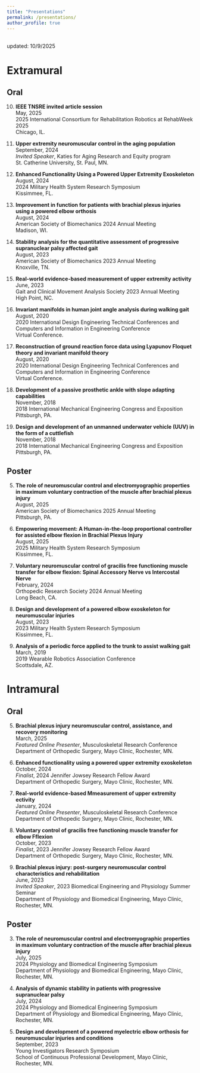 ```yaml
---
title: "Presentations"
permalink: /presentations/
author_profile: true
---
```


<br>
updated: 10/9/2025

# Extramural
## Oral

10. <b>IEEE TNSRE invited article session</b><br>
	May, 2025<br>
	2025 International Consortium for Rehabilitation Robotics at RehabWeek 2025<br>
	Chicago, IL.

9. <b>Upper extremity neuromuscular control in the aging population</b><br>
	September, 2024 <br>
	<i>Invited Speaker</i>, Katies for Aging Research and Equity program<br>
	St. Catherine University, St. Paul, MN.

8. <b>Enhanced Functionality Using a Powered Upper Extremity Exoskeleton </b><br>
	August, 2024<br>
	2024 Military Health System Research Symposium<br>
	Kissimmee, FL.

7. <b>Improvement in function for patients with brachial plexus injuries using a powered elbow orthosis </b><br>
	August, 2024<br>
	American Society of Biomechanics 2024 Annual Meeting<br>
	Madison, WI.

6. <b>Stability analysis for the quantitative assessment of progressive supranuclear palsy affected gait </b><br>
	August, 2023<br>
	American Society of Biomechanics 2023 Annual Meeting<br>
	Knoxville, TN.

5. <b>Real-world evidence-based measurement of upper extremity activity </b><br>
	June, 2023<br>
	Gait and Clinical Movement Analysis Society 2023 Annual Meeting<br>
	High Point, NC.

4. <b>Invariant manifolds in human joint angle analysis during walking gait</b> <br>
	August, 2020<br>
	2020 International Design Engineering Technical Conferences and Computers and Information in Engineering Conference <br>
	Virtual Conference.

3. <b>Reconstruction of ground reaction force data using Lyapunov Floquet theory and invariant manifold theory</b> <br>
	August, 2020<br>
	2020 International Design Engineering Technical Conferences and Computers and Information in Engineering Conference<br>
	Virtual Conference.

2. <b>Development of a passive prosthetic ankle with slope adapting capabilities </b><br>
	November, 2018<br>
	2018 International Mechanical Engineering Congress and Exposition<br>
	Pittsburgh, PA.

1. <b>Design and development of an unmanned underwater vehicle (UUV) in the form of a cuttlefish </b><br>
	November, 2018<br>
	2018 International Mechanical Engineering Congress and Exposition<br>
	Pittsburgh, PA.

## Poster 
5. <b>The role of neuromuscular control and electromyographic properties in maximum voluntary contraction of the muscle after brachial plexus injury</b><br>
	August, 2025<br>
	American Society of Biomechanics 2025 Annual Meeting<br>
	Pittsburgh, PA.

4. <b>Empowering movement: A Human-in-the-loop proportional controller for assisted elbow flexion in Brachial Plexus Injury</b><br>
	August, 2025<br>
	2025 Military Health System Research Symposium<br>
	Kissimmee, FL. 

3. <b>Voluntary neuromuscular control of gracilis free functioning muscle transfer for elbow flexion: Spinal Accessory Nerve vs Intercostal Nerve </b><br>
	February, 2024<br>
	Orthopedic Research Society 2024 Annual Meeting<br>
	Long Beach, CA.

2. <b>Design and development of a powered elbow exoskeleton for neuromuscular injuries </b><br>
	August, 2023<br>
	2023 Military Health System Research Symposium<br>
	Kissimmee, FL.

1. <b>Analysis of a periodic force applied to the trunk to assist walking gait </b><br>
	March, 2019<br>
	2019 Wearable Robotics Association Conference<br>
	Scottsdale, AZ.

# Intramural
## Oral
5. <b>Brachial plexus injury neuromuscular control, assistance, and recovery monitoring</b><br>
	March, 2025 <br>
	<i>Featured Online Presenter</i>, Musculoskeletal Research Conference<br>
	Department of Orthopedic Surgery, Mayo Clinic, Rochester, MN.

4. <b>Enhanced functionality using a powered upper extremity exoskeleton</b><br>
	October, 2024 <br>
	<i>Finalist</i>, 2024 Jennifer Jowsey Research Fellow Award<br>
	Department of Orthopedic Surgery, Mayo Clinic, Rochester, MN.

3. <b>Real-world evidence-based Mmeasurement of upper extremity ectivity</b><br>
	January, 2024 <br>
	<i>Featured Online Presenter</i>, Musculoskeletal Research Conference<br>
	Department of Orthopedic Surgery, Mayo Clinic, Rochester, MN.

2. <b>Voluntary control of gracilis free functioning muscle transfer for elbow Fflexion</b><br>
	October, 2023 <br>
	<i>Finalist</i>, 2023 Jennifer Jowsey Research Fellow Award<br>
	Department of Orthopedic Surgery, Mayo Clinic, Rochester, MN.

1. <b>Brachial plexus injury: post-surgery neuromuscular control characteristics and rehabilitation</b><br>
	June, 2023 <br>
	<i>Invited Speaker</i>, 2023 Biomedical Engineering and Physiology Summer Seminar<br>
	Department of Physiology and Biomedical Engineering, Mayo Clinic, Rochester, MN.

## Poster
3. <b>The role of neuromuscular control and electromyographic properties in maximum voluntary contraction of the muscle after brachial plexus injury</b><br>
	July, 2025<br>
	2024 Physiology and Biomedical Engineering Symposium<br>
	Department of Physiology and Biomedical Engineering, Mayo Clinic, Rochester, MN.

2. <b>Analysis of dynamic stability in patients with progressive supranuclear palsy</b><br>
	July, 2024 <br>
	2024 Physiology and Biomedical Engineering Symposium<br>
	Department of Physiology and Biomedical Engineering, Mayo Clinic, Rochester, MN.

1. <b>Design and development of a powered myelectric elbow orthosis for neuromuscular injuries and conditions</b><br>
	September, 2023 <br>
	Young Investigators Research Symposium<br>
	School of Continuous Professional Development, Mayo Clinic, Rochester, MN.

